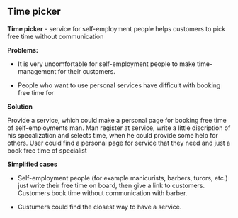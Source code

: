 <h2>Time picker</h2>

**Time picker** - service for self-employment people helps customers to pick free time without communication

**Problems:**

- It is very uncomfortable for self-employment people to make time-management for their customers.

- People who want to use personal services have difficult with booking free time for

**Solution**

Provide a service, which could make a personal page for booking free time of self-employments man.
Man register at service, write a little discription of his specalization and selects time, when he could provide some help for others.
User could find a personal page for service that they need and just a book free time of specialist

**Simplified cases**

- Self-employment people (for example manicurists, barbers, turors, etc.) just write their free time on board, then give a link to customers. Customers book time without communication with barber.

- Custumers could find the closest way to have a service.
